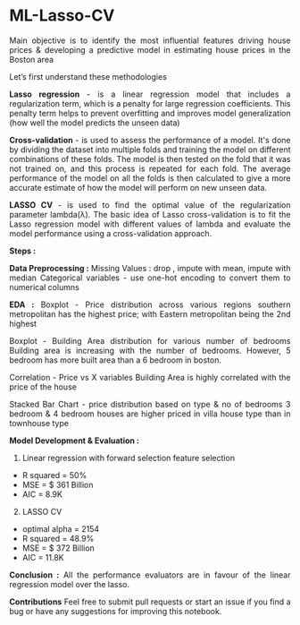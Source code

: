 # ML-Lasso-CV

<div align="justify"> 
  
Main objective is to identify the most influential features driving house prices & developing a predictive model in estimating house prices in the Boston area

Let’s first understand these methodologies

**Lasso regression** - is a linear regression model that includes a regularization term, which is a penalty for large regression coefficients. This penalty term helps to prevent overfitting and improves model generalization (how well the model predicts the unseen data)

**Cross-validation** - is used to assess the performance of a model. It's done by dividing the dataset into multiple folds and training the model on different combinations of these folds. The model is then tested on the fold that it was not trained on, and this process is repeated for each fold. The average performance of the model on all the folds is then calculated to give a more accurate estimate of how the model will perform on new unseen data.

**LASSO CV** - is used to find the optimal value of the regularization parameter lambda(λ). The basic idea of Lasso cross-validation is to fit the Lasso regression model with different values of lambda and evaluate the model performance using a cross-validation approach.

**Steps :**

**Data Preprocessing :**
Missing Values : drop , impute with mean, impute with median
Categorical variables - use one-hot encoding to convert them to numerical columns

**EDA :**
Boxplot - Price distribution across various regions
southern metropolitan has the highest price; with Eastern metropolitan being the 2nd highest

Boxplot - Building Area distribution for various number of bedrooms
Building area is increasing with the number of bedrooms. However, 5 bedroom has more built area than a 6 bedroom in boston.

Correlation - Price vs X variables
Building Area is highly correlated with the price of the house

Stacked Bar Chart - price distribution based on type & no of bedrooms
3 bedroom & 4 bedroom houses are higher priced in villa house type than in townhouse type

**Model Development & Evaluation :**

1. Linear regression with forward selection feature selection
- R squared = 50%
- MSE = $ 361 Billion
- AIC = 8.9K

2. LASSO CV
- optimal alpha = 2154
- R squared = 48.9%
- MSE = $ 372 Billion
- AIC = 11.8K

**Conclusion :** All the performance evaluators are in favour of the linear regression model over the lasso.

**Contributions** Feel free to submit pull requests or start an issue if you find a bug or have any suggestions for improving this notebook.
</div>
